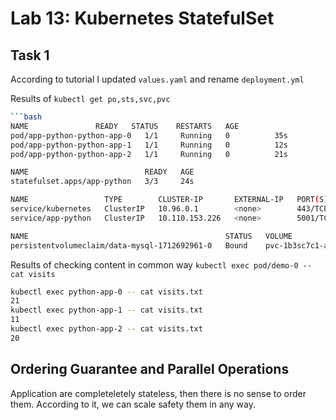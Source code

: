 # Lab 13: Kubernetes StatefulSet

## Task 1
According to tutorial I updated `values.yaml` and rename `deployment.yml`

Results of `kubectl get po,sts,svc,pvc`

```bash
```bash
NAME               READY   STATUS    RESTARTS   AGE
pod/app-python-python-app-0   1/1     Running   0          35s
pod/app-python-python-app-1   1/1     Running   0          12s
pod/app-python-python-app-2   1/1     Running   0          21s

NAME                          READY   AGE
statefulset.apps/app-python   3/3     24s

NAME                 TYPE        CLUSTER-IP       EXTERNAL-IP   PORT(S)    AGE
service/kubernetes   ClusterIP   10.96.0.1        <none>        443/TCP    27d
service/app-python   ClusterIP   10.110.153.226   <none>        5001/TCP   24s

NAME                                            STATUS   VOLUME                                     CAPACITY   ACCESS MODES   STORAGECLASS   AGE
persistentvolumeclaim/data-mysql-1712692961-0   Bound    pvc-1b3sc7c1-adb8-2f65-ca1f-a001f3c5a039   8Gi        RWO            standard       14d
```

Results of checking content in common way  `kubectl exec pod/demo-0 -- cat visits`

```bash
kubectl exec python-app-0 -- cat visits.txt
21
kubectl exec python-app-1 -- cat visits.txt
11
kubectl exec python-app-2 -- cat visits.txt
20
```

## Ordering Guarantee and Parallel Operations

Application are completeletely stateless, then there is no sense to order them. According to it, we can scale safety them in any way.